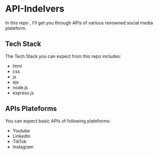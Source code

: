 # API-Indelvers
In this repo , I'll get you through APIs of various renowned social media plateform.

## **Tech Stack**

The Tech Stack you can expect from this repo includes:
- html
- css
- js
- ejs
- node.js
- express.js

  
## **APIs Plateforms**

You can expect basic APIs of following plateforms:
- Youtube
- LinkedIn
- TikTok
- Instagram
